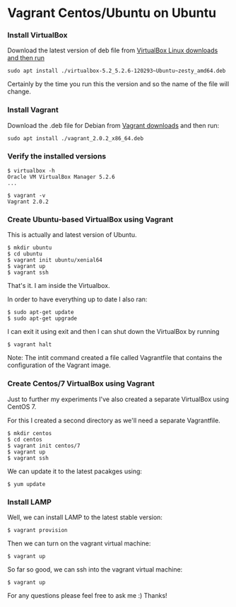 # Vagrant Centos/Ubuntu on Ubuntu

### Install VirtualBox

Download the latest version of deb file from [VirtualBox Linux downloads and then run](https://www.virtualbox.org/wiki/Linux_Downloads)

```
sudo apt install ./virtualbox-5.2_5.2.6-120293~Ubuntu~zesty_amd64.deb
```

Certainly by the time you run this the version and so the name of the file will change.

### Install Vagrant

Download the .deb file for Debian from [Vagrant downloads](https://www.vagrantup.com/downloads.html) and then run:

```
sudo apt install ./vagrant_2.0.2_x86_64.deb
```

### Verify the installed versions

```
$ virtualbox -h
Oracle VM VirtualBox Manager 5.2.6
...
```

```
$ vagrant -v
Vagrant 2.0.2
```

### Create Ubuntu-based VirtualBox using Vagrant

This is actually and latest version of Ubuntu.

```
$ mkdir ubuntu
$ cd ubuntu
$ vagrant init ubuntu/xenial64
$ vagrant up
$ vagrant ssh
```

That's it. I am inside the Virtualbox.

In order to have everything up to date I also ran:

```
$ sudo apt-get update
$ sudo apt-get upgrade
```

I can exit it using exit and then I can shut down the VirtualBox by running

```
$ vagrant halt
```

Note: The intit command created a file called Vagrantfile that contains the configuration of the Vagrant image.

### Create Centos/7 VirtualBox using Vagrant

Just to further my experiments I've also created a separate VirtualBox using CentOS 7.

For this I created a second directory as we'll need a separate Vagrantfile.

```
$ mkdir centos
$ cd centos
$ vagrant init centos/7
$ vagrant up
$ vagrant ssh
```

We can update it to the latest pacakges using:

```
$ yum update
```

### Install LAMP

Well, we can install LAMP to the latest stable version:

```
$ vagrant provision
```

Then we can turn on the vagrant virtual machine:

```
$ vagrant up
```

So far so good, we can ssh into the vagrant virtual machine:

```
$ vagrant up
```

For any questions please feel free to ask me :) Thanks!